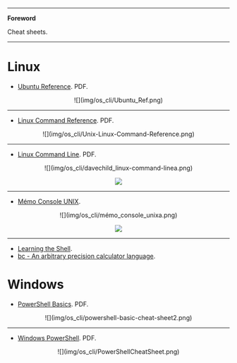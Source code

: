 <!--
---

[TOC]
-->
---

**Foreword**

Cheat sheets.

---

# Linux

- [Ubuntu Reference](Ubuntu_Ref.pdf). PDF.

<center>
![](img/os_cli/Ubuntu_Ref.png)
</center>

---

- [Linux Command Reference](Unix-Linux-Command-Reference.pdf). PDF.

<center>
![](img/os_cli/Unix-Linux-Command-Reference.png)
</center>

---

- [Linux Command Line](davechild_linux-command-line.pdf). PDF.

<center>
![](img/os_cli/davechild_linux-command-linea.png)

![](img/os_cli/davechild_linux-command-lineb.png)
</center>

---

- [Mémo Console UNIX](GuideCommandesShellv4).

<center>
![](img/os_cli/mémo_console_unixa.png)

![](img/os_cli/mémo_console_unixb.png)
</center>

---

- [Learning the Shell](http://www.linuxcommand.org/lc3_learning_the_shell.php).
- [bc - An arbitrary precision calculator language](http://x-bc.sourceforge.net/man_bc.html).

# Windows

- [PowerShell Basics](powershell-basic-cheat-sheet2.pdf). PDF.

<center>
![](img/os_cli/powershell-basic-cheat-sheet2.png)
</center>

---

- [Windows PowerShell](PowerShellCheatSheet.pdf). PDF.

<center>
![](img/os_cli/PowerShellCheatSheet.png)
</center>
